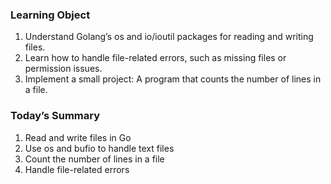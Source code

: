 ### Learning Object
1. Understand Golang’s os and io/ioutil packages for reading and writing files.
2. Learn how to handle file-related errors, such as missing files or permission issues.
3. Implement a small project: A program that counts the number of lines in a file.

### Today’s Summary 
1. Read and write files in Go
2. Use os and bufio to handle text files
3. Count the number of lines in a file
4. Handle file-related errors